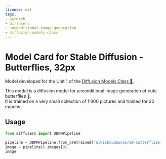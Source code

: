 ```yaml
---
license: mit
tags:
- pytorch
- diffusers
- unconditional-image-generation
- diffusion-models-class
---
```


# Model Card for Stable Diffusion - Butterflies, 32px
Model developed for the Unit 1 of the [Diffusion Models Class 🧨](https://github.com/huggingface/diffusion-models-class).

This model is a diffusion model for unconditional image generation of cute butterflies 🦋.  
It is trained on a very small collection of 1'000 pictures and trained for 30 epochs.

## Usage

```python
from diffusers import DDPMPipeline

pipeline = DDPMPipeline.from_pretrained('alkiskoudounas/sd-butterflies-32px')
image = pipeline().images[0]
image
```
